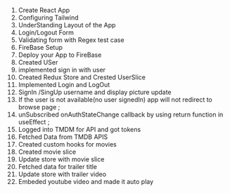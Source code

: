 1. Create React App
2. Configuring Tailwind 
3. UnderStanding Layout of the App
4. Login/Logout Form 
5. Validating form with Regex test case
6. FireBase Setup
7. Deploy your App to FireBase
8. Created USer
9. implemented sign in with user
10. Created Redux Store and Crested UserSlice
11. Implemented Login and LogOut 
12. SignIn /SingUp username and display picture update 
13. If the user is not available(no user signedIn) app will not redirect to browse page ;
14. unSubscribed onAuthStateChange callback by using return function in useEffect ;
15. Logged into TMDM for API and got tokens
16. Fetched Data from TMDB APIS
17. Created  custom hooks for movies
18. Created movie slice
19. Update store with movie slice
20. Fetched data for trailer title
21. Update store with trailer video
22. Embeded youtube video and made it auto play



